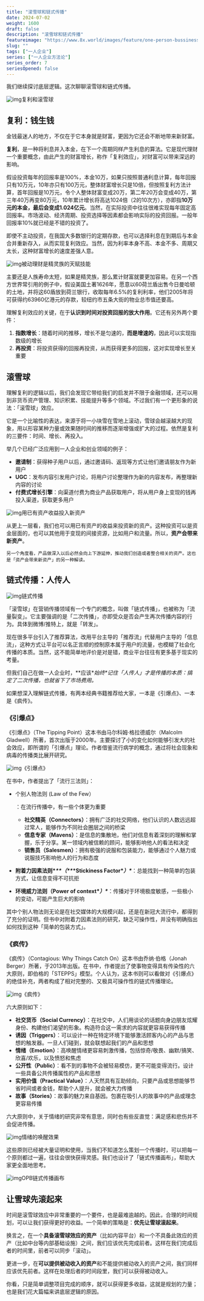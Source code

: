 ```yaml
---
title: "滚雪球和链式传播"
date: 2024-07-02
weight: 1600
draft: false
description: "滚雪球和链式传播"
featureimage: "https://www.8x.world/images/feature/one-person-bussiness.jpg"
slug: ""
tags: ["一人企业"]
series: ["一人企业方法论"]
series_order: 7
seriesOpened: false
---
```


我们继续探讨底层逻辑。这次聊聊滚雪球和链式传播。

![img](https://r2.ft07.com/wp-content/uploads/2024/03/image-43-1024x651.png)复利和滚雪球

## 复利：钱生钱

金钱最迷人的地方，不仅在于它本身就是财富，更因为它还会不断地带来新财富。

**复利**，是一种将利息并入本金，在下一个周期同样产生利息的算法。它是现代理财一个重要概念，由此产生的财富增长，称作「复利效应」，对财富可以带来深远的影响。

假设投资每年的回报率是100%，本金10万，如果只按照普通利息计算，每年回报只有10万元，10年亦只有100万元，整体财富增长只是10倍，但按照复利方法计算，首年回报是10万元，令个人整体财富变成20万，第二年20万会变成40万，第三年40万再变80万元，10年累计增长将高达1024倍（2的10次方），亦即指**10万元的本金，最后会变成1.024亿元**。当然，在实际投资中往往很难实现每年固定高回报率。市场波动、经济周期、投资选择等因素都会影响实际的投资回报。一般年回报率10%就已经是不错的投资了。

即使不主动投资，在我国大多数银行的定期存款，也可以选择利息在到期后与本金合并重新存入，从而实现复利效应。当然，因为利率本身不高、本金不多、周期又太长，这种财富增长的速度差强人意。

![img](https://r2.ft07.com/wp-content/uploads/2024/03/image-42-817x1024.png)被动理财是精灵族的天赋技能

主要还是人族寿命太短，如果是精灵族，那么累计财富就要更加容易。在另一个西方世界常引用的例子中，假设美国土著1626年，愿意以60荷兰盾出售今日曼哈顿的土地，并将这60盾放到荷兰银行，收取每年6.5%的复利利率，他们2005年将可获得约63960亿港元的存款，较纽约市五条大街的物业总市值还要高。

理解复利效应的关键，在于**认识到时间对投资回报的放大作用**。它还有另外两个要件：

1. **指数增长**：随着时间的推移，增长不是匀速的，**而是增速的**，因此可以实现指数级的增长
2. **再投资**：将投资获得的回报再投资，从而获得更多的回报，这对实现增长至关重要

## 滚雪球

理解复利的逻辑以后，我们会发现它带给我们的启发并不限于金融领域，还可以用到非货币资产管理、知识积累、技能提升等多个领域。不过我们有一个更形象的说法：「滚雪球」效应。

它是一个比喻性的表达，来源于将一小块雪在雪地上滚动，雪球会越滚越大的现象，用以形容某种力量或效果随时间的推移而逐渐增强或扩大的过程。依然是复利的三要件：时间、增长、再投入。

举几个已经广泛应用到一人企业和创业领域的例子：

- **邀请制**：获得种子用户以后，通过邀请码、返现等方式让他们邀请朋友作为新用户
- **UGC**：发布内容引发用户讨论，将用户讨论整理作为新的内容发布，再整理新内容的讨论
- **付费式增长引擎**：向渠道付费为商业产品获取用户，将从用户身上变现的钱再投入渠道，获取更多用户

![img](https://r2.ft07.com/wp-content/uploads/2024/03/image-44-800x1024.png)用已有资产收益投入新资产

从更上一层看，我们也可以用已有资产的收益来投资新的资产。这种投资可以是资金层面的，也可以其他用于变现的间接资源，比如用户和流量。所以，**资产会带来新资产**。

```
另一个角度看，产品做深入以后必然会向上下游延伸，推动我们创造或者整合相关的资产。这也是「资产会带来新资产」的另一种解读。
```

## 链式传播：人传人

![img](https://r2.ft07.com/wp-content/uploads/2024/03/image-45-1024x894.png)链式传播

「滚雪球」在营销传播领域有一个专门的概念，叫做「链式传播」，也被称为「流量裂变」。它主要强调的是「二次传播」，亦即受众是否会产生再次传播内容的行为。具体到微博/推特上，就是「转发」。

现在很多平台引入了推荐算法，改用平台主导的「推荐流」代替用户主导的「信息流」，这种方式让平台可以名正言顺的控制原本属于用户的流量，也模糊了社会化传播的本质。当然，这不能简单地评价是对是错，商业平台往往有更多基于现实的考量。

但我们自己在做一人企业时，**应该\**始终\**记住「人传人」才是传播的本质：搞定了二次传播，也就省下了市场费用。**

如果想深入理解链式传播，有两本经典书籍推荐给大家，一本是《引爆点》、一本是《疯传》。

### 《引爆点》

《引爆点》（The Tipping Point）这本书由马尔科姆·格拉德威尔（Malcolm Gladwell）所著，首次出版于2000年。主要探讨了小的变化如何能够引发大的社会效应，即所谓的「引爆点」理论。作者借鉴流行病学的概念，通过将社会现象和病毒的传播类比展开研究。

![img](https://r2.ft07.com/wp-content/uploads/2024/03/image-46-722x1024.png)《引爆点》

在书中，作者提出了「流行三法则」：

- 个别人物法则 (Law of the Few）

  ：在流行传播中，有一些个体更为重要

  - **社交精英（Connectors）**：拥有广泛的社交网络，他们认识的人数远远超过常人，能够作为不同社会圈层之间的桥梁
  - **信息专家（Mavens）**：是信息的集散地，他们对信息有着深刻的理解和掌握，乐于分享。某一领域内被信赖的顾问，能够影响他人的看法和决定
  - **销售员（Salesmen）**：拥有极强的说服和包装能力，能够通过个人魅力或说服技巧影响他人的行为和态度

- **附着力因素法则\**\*\*（\*\**\*Stickiness Factor\**）\****：总能找到一种简单的包装方式，让信息变得不可抗拒

- **环境威力法则（Power of context\**）\****：传播对于环境极度敏感，一些极小的变动，可能产生巨大的影响

其中个别人物法则无论是在社交媒体的大规模兴起，还是在新冠大流行中，都得到了充分的证明。但书中对附着力因素法则的研究，缺乏可操作性，并没有明确指出如何找到这种「简单的包装方式」。

### 《疯传》

《疯传》（Contagious: Why Things Catch On）这本书由乔纳·伯格（Jonah Berger）所著，于2013年出版。在书中，作者提出了使事物变得具有传染性的六大原则，即伯格的「STEPPS」模型。个人认为，这本书则可以看做对《引爆点》的绝佳补充，两者构成了相对完整的、又极具可操作性的链式传播理论。

![img](https://r2.ft07.com/wp-content/uploads/2024/03/image-47-712x1024.png)《疯传》

六大原则如下：

- **社交货币（Social Currency）**：在社交中，人们用谈论的话题向身边朋友炫耀身份、构建他们渴望的形象。构造符合这一需求的内容就更容易获得传播
- **诱因（Triggers）**：可以设计一种在特定环境下能够激活顾客内心的产品与思想的触发器。一旦人们碰到，就会联想起我们的产品和思想
- **情绪（Emotion）**：高唤醒情绪更容易刺激传播，包括惊奇/敬畏、幽默/搞笑、欣喜/欢乐，以及愤怒和焦虑
- **公开性（Public）**：看不到的事物不会被轻易模仿，更不可能变得流行。设计一些具备公共传播属性的产品和思想
- **实用价值（Practical Value）**：人天然具有互助倾向，只要产品或思想能够节省时间或者金钱，帮助个人提升，就会被大力传播
- **故事（Stories）**：故事的魅力来自基因。包裹在吸引人的故事中的产品或理念更容易传播

六大原则中，关于情绪的研究非常有意思，同时也有些反直觉：满足感和悲伤并不会促进传播。

![img](https://r2.ft07.com/wp-content/uploads/2024/03/image-48-1024x227.png)情绪的唤醒效果

这些原则已经被大量证明和使用，当我们不知道怎么策划一个传播时，可以把每一个原则都过一遍，往往会很快获得灵感。我们也设计了「链式传播画布」，帮助大家更全面地思考。



![img](https://r2.ft07.com/wp-content/uploads/2024/03/opb-chain-propagation-1024x573.png)OPB链式传播画布



## 让雪球先滚起来

时间是滚雪球效应中非常重要的一个要件，也是最难逾越的。因此，合理的时间规划，可以让我们获得更好的收益。一个简单的策略是：**优先让雪球滚起来**。

换言之，在一个**具备滚雪球效应的资产**（比如内容平台）和一个不具备此效应的资产（比如中台等内部基础设施）之间，我们应该优先完成前者。这样在我们完成后者的时间里，前者可以同步「滚动」。

更进一步，在**可以提供被动收入的资产**和不能提供被动收入的资产之间，我们同样应该优先前者。这样在处理后者的时间段里，我们可以获得被动收入。

你看，只是简单调整项目完成的顺序，就可以获得更多收益，这就是规划的力量；也是我们花大篇幅来讲底层逻辑的原因。